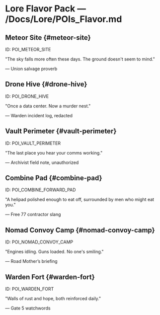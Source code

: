 # Lore Flavor Pack — /Docs/Lore/POIs_Flavor.md

## Meteor Site {#meteor-site}

ID: POI_METEOR_SITE

"The sky falls more often these days. The ground doesn't seem to mind."

— Union salvage proverb

## Drone Hive {#drone-hive}

ID: POI_DRONE_HIVE

"Once a data center. Now a murder nest."

— Warden incident log, redacted

## Vault Perimeter {#vault-perimeter}

ID: POI_VAULT_PERIMETER

"The last place you hear your comms working."

— Archivist field note, unauthorized

## Combine Pad {#combine-pad}

ID: POI_COMBINE_FORWARD_PAD

"A helipad polished enough to eat off, surrounded by men who might eat you."

— Free 77 contractor slang

## Nomad Convoy Camp {#nomad-convoy-camp}

ID: POI_NOMAD_CONVOY_CAMP

"Engines idling. Guns loaded. No one's smiling."

— Road Mother’s briefing

## Warden Fort {#warden-fort}

ID: POI_WARDEN_FORT

"Walls of rust and hope, both reinforced daily."

— Gate 5 watchwords
